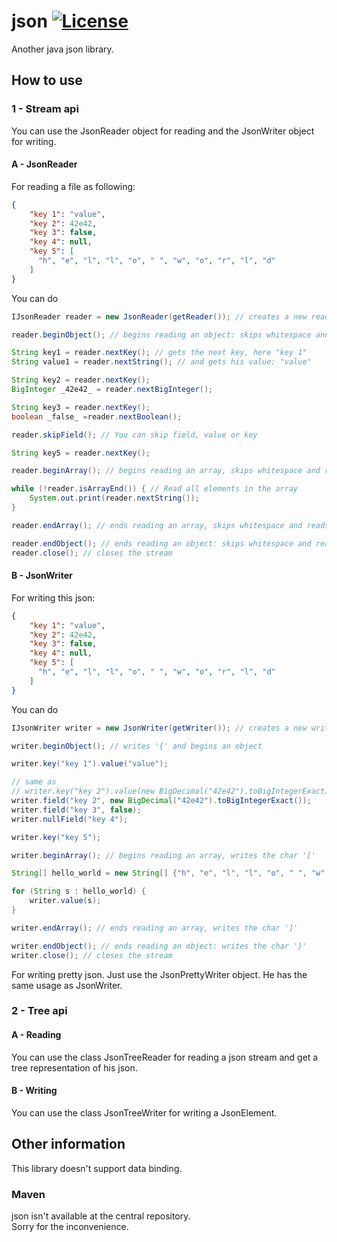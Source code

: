 # json [![License](https://img.shields.io/badge/license-MIT-red)](LICENSE)

Another java json library.

## How to use

### 1 - Stream api

You can use the JsonReader object for reading and the JsonWriter object for writing.

#### A - JsonReader

For reading a file as following:
```json
{
    "key 1": "value",
    "key 2": 42e42,
    "key 3": false,
    "key 4": null,
    "key 5": [
      "h", "e", "l", "l", "o", " ", "w", "o", "r", "l", "d"
    ]
}
```
You can do
```java
IJsonReader reader = new JsonReader(getReader()); // creates a new reader

reader.beginObject(); // begins reading an object: skips whitespace and reads the char '{'

String key1 = reader.nextKey(); // gets the next key, here "key 1"
String value1 = reader.nextString(); // and gets his value: "value"

String key2 = reader.nextKey();
BigInteger _42e42_ = reader.nextBigInteger();

String key3 = reader.nextKey();
boolean _false_ =reader.nextBoolean();

reader.skipField(); // You can skip field, value or key

String key5 = reader.nextKey();

reader.beginArray(); // begins reading an array, skips whitespace and reads the char '['

while (!reader.isArrayEnd()) { // Read all elements in the array
    System.out.print(reader.nextString());
}

reader.endArray(); // ends reading an array, skips whitespace and reads the char ']'

reader.endObject(); // ends reading an object: skips whitespace and reads the char '}'
reader.close(); // closes the stream
```

#### B - JsonWriter

For writing this json:
```json
{
    "key 1": "value",
    "key 2": 42e42,
    "key 3": false,
    "key 4": null,
    "key 5": [
      "h", "e", "l", "l", "o", " ", "w", "o", "r", "l", "d"
    ]
}
```
You can do
```java
IJsonWriter writer = new JsonWriter(getWriter()); // creates a new writer

writer.beginObject(); // writes '{' and begins an object

writer.key("key 1").value("value");

// same as
// writer.key("key 2").value(new BigDecimal("42e42").toBigIntegerExact));
writer.field("key 2", new BigDecimal("42e42").toBigIntegerExact());
writer.field("key 3", false);
writer.nullField("key 4");

writer.key("key 5");

writer.beginArray(); // begins reading an array, writes the char '['

String[] hello_world = new String[] {"h", "e", "l", "l", "o", " ", "w", "o", "r", "l", "d"};

for (String s : hello_world) {
    writer.value(s);
}

writer.endArray(); // ends reading an array, writes the char ']'

writer.endObject(); // ends reading an object: writes the char '}'
writer.close(); // closes the stream
```

For writing pretty json. Just use the JsonPrettyWriter object. He has the same usage as
JsonWriter.

### 2 - Tree api

#### A - Reading

You can use the class JsonTreeReader for reading a json stream and get a tree representation of his json.

#### B - Writing

You can use the class JsonTreeWriter for writing a JsonElement.

## Other information

This library doesn't support data binding.

### Maven

json isn't available at the central repository.<br>
Sorry for the inconvenience.
